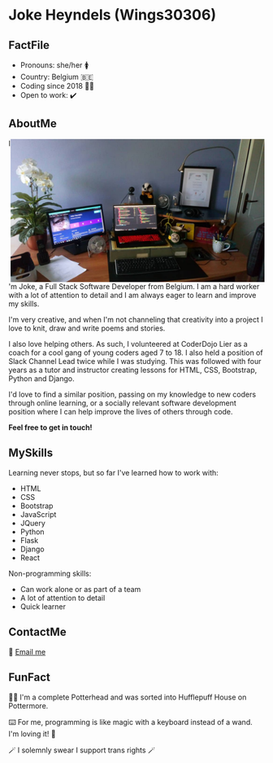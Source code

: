 # Joke Heyndels (Wings30306)

## FactFile

- Pronouns: she/her 🚺
- Country: Belgium 🇧🇪
- Coding since 2018 👩‍💻
- Open to work: ✔️

## AboutMe

<img align="right" width="500" src="cover-desk.jpg" alt="Jo's home office desk, decorated with flowers, cuddly badger, framed diploma, laptop and extra screen. The laptop shows code being written, the second screen shows a preview of a personal page."/>
I'm Joke, a Full Stack Software Developer from Belgium. I am a hard worker with a lot of attention to detail and I am always eager to learn and improve my skills.

I'm very creative, and when I'm not channeling that creativity into a project I love to knit, draw and write poems and stories.

I also love helping others. As such, I volunteered at CoderDojo Lier as a coach for a cool gang of young coders aged 7 to 18. I also held a position of Slack Channel Lead twice while I was studying. This was followed with four years as a tutor and instructor creating lessons for HTML, CSS, Bootstrap, Python and Django. 

I'd love to find a similar position, passing on my knowledge to new coders through online learning, or a socially relevant software development position where I can help improve the lives of others through code. 

**Feel free to get in touch!**

## MySkills
Learning never stops, but so far I've learned how to work with:

- HTML
- CSS
- Bootstrap
- JavaScript
- JQuery
- Python
- Flask
- Django
- React

Non-programming skills:

- Can work alone or as part of a team
- A lot of attention to detail
- Quick learner

## ContactMe
📧 [Email me](mailto:jo_hannah@outlook.com)

## FunFact
🧙‍♀️ I'm a complete Potterhead and was sorted into Hufflepuff House on Pottermore.

⌨️ For me, programming is like magic with a keyboard instead of a wand. I'm loving it! 🤩

🪄 I solemnly swear I support trans rights 🪄
